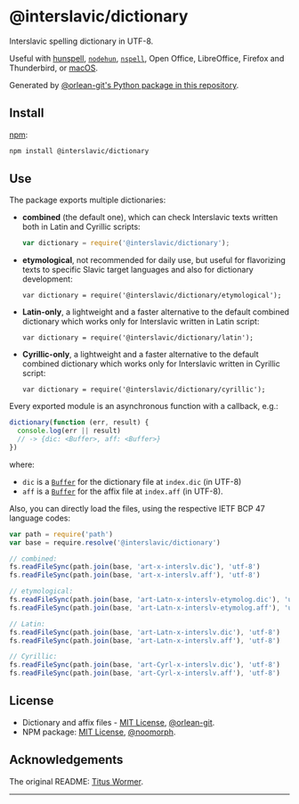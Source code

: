 # @interslavic/dictionary

Interslavic spelling dictionary in UTF-8.

Useful with [hunspell][], [`nodehun`][nodehun], [`nspell`][nspell],
Open Office, LibreOffice, Firefox and Thunderbird, or [macOS][].

Generated by [@orlean-git's Python package in this repository](../hunspell).

## Install

[npm][]:

```sh
npm install @interslavic/dictionary
```

## Use

The package exports multiple dictionaries:

* **combined** (the default one), which can check Interslavic texts written
both in Latin and Cyrillic scripts:
    ```js
    var dictionary = require('@interslavic/dictionary');
    ```
* **etymological**, not recommended for daily use, but useful for flavorizing
texts to specific Slavic target languages and also for dictionary development:
    ```
    var dictionary = require('@interslavic/dictionary/etymological');
    ```
* **Latin-only**, a lightweight and a faster alternative to the default combined
dictionary which works only for Interslavic written in Latin script:
    ```
    var dictionary = require('@interslavic/dictionary/latin');
    ```
* **Cyrillic-only**, a lightweight and a faster alternative to the default combined
dictionary which works only for Interslavic written in Cyrillic script:
    ```
    var dictionary = require('@interslavic/dictionary/cyrillic');
    ```

Every exported module is an asynchronous function with a callback, e.g.:

```js
dictionary(function (err, result) {
  console.log(err || result)
  // -> {dic: <Buffer>, aff: <Buffer>}
})
```

where:

* `dic` is a [`Buffer`][buffer] for the dictionary file at `index.dic` (in UTF-8)
* `aff` is a [`Buffer`][buffer] for the affix file at `index.aff` (in UTF-8).

Also, you can directly load the files, using the respective IETF BCP 47 language codes:

```js
var path = require('path')
var base = require.resolve('@interslavic/dictionary')

// combined:
fs.readFileSync(path.join(base, 'art-x-interslv.dic'), 'utf-8')
fs.readFileSync(path.join(base, 'art-x-interslv.aff'), 'utf-8')

// etymological:
fs.readFileSync(path.join(base, 'art-Latn-x-interslv-etymolog.dic'), 'utf-8')
fs.readFileSync(path.join(base, 'art-Latn-x-interslv-etymolog.aff'), 'utf-8')

// Latin:
fs.readFileSync(path.join(base, 'art-Latn-x-interslv.dic'), 'utf-8')
fs.readFileSync(path.join(base, 'art-Latn-x-interslv.aff'), 'utf-8')

// Cyrillic:
fs.readFileSync(path.join(base, 'art-Cyrl-x-interslv.dic'), 'utf-8')
fs.readFileSync(path.join(base, 'art-Cyrl-x-interslv.aff'), 'utf-8')
```

## License

* Dictionary and affix files - [MIT License](../hunspell/LICENSE), [@orlean-git](https://github.com/orlean-git).
* NPM package: [MIT License](LICENSE), [@noomorph](https://github.com/noomorph).

## Acknowledgements

The original README: [Titus Wormer](https://github.com/wooorm/dictionaries/blob/854acac83af4c934100d23159a0d55ebea43a666/dictionaries/en/readme.md).

---

[hunspell]: https://hunspell.github.io

[nodehun]: https://github.com/nathanjsweet/nodehun

[nspell]: https://github.com/wooorm/nspell

[macos]: https://apple.stackexchange.com/questions/11827/easy-way-to-install-additional-spell-check-dictionaries-for-os-x/11842

[source]: http://wordlist.aspell.net/dicts/

[npm]: https://docs.npmjs.com/cli/install

[dictionaries]: https://github.com/wooorm/dictionaries

[buffer]: https://nodejs.org/api/buffer.html#buffer_buffer
